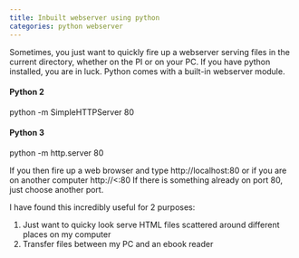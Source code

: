 ```yaml
---
title: Inbuilt webserver using python
categories: python webserver
---
```


Sometimes, you just want to quickly fire up a webserver serving files in the current directory, whether on the PI or on your PC. If you have python installed, you are in luck.
Python comes with a built-in webserver module.

#### Python 2
python -m SimpleHTTPServer 80

#### Python 3
python -m http.server 80

If you then fire up a web browser and type http://localhost:80 or if you are on another computer http://<<IP ADDRESS>:80
If there is something already on port 80, just choose another port. 

I have found this incredibly useful for 2 purposes:
1. Just want to quicky look serve HTML files scattered around different places on my computer
2. Transfer files between my PC and an ebook reader



